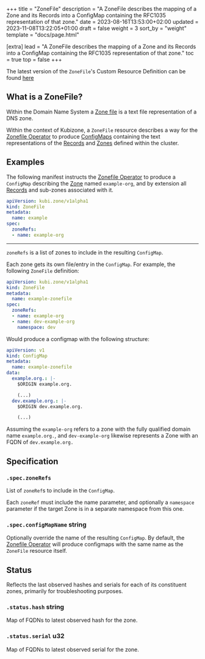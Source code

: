 +++
title = "ZoneFile"
description = "A ZoneFile describes the mapping of a Zone and its Records into a ConfigMap containing the RFC1035 representation of that zone."
date = 2023-08-16T13:53:00+02:00
updated = 2023-11-08T13:22:05+01:00
draft = false
weight = 3
sort_by = "weight"
template = "docs/page.html"

[extra]
lead = "A ZoneFile describes the mapping of a Zone and its Records into a ConfigMap containing the RFC1035 representation of that zone."
toc = true
top = false
+++

The latest version of the `ZoneFile`'s Custom Resource Definition can be found [here](https://github.com/MathiasPius/kubizone/blob/main/crds/kubi.zone/v1alpha1/ZoneFile.yaml)

## What is a ZoneFile?

Within the Domain Name System a [Zone file](https://en.wikipedia.org/wiki/Zone_file) is a text file representation of a DNS zone.

Within the context of Kubizone, a `ZoneFile` resource describes a way for the [Zonefile Operator](../operators/zonefile/)
to produce [ConfigMaps](https://kubernetes.io/docs/concepts/configuration/configmap/) containing the text representations
of the [Records](../custom-resources/record/) and [Zones](../custom-resources/zone/) defined within the cluster.


## Examples
The following manifest instructs the [Zonefile Operator](../operators/zonefile/) to produce a `ConfigMap` describing the
[Zone](../custom-resources/zone/) named `example-org`, and by extension all [Records](../custom-resources/record/)
and sub-zones associated with it.

```yaml
apiVersion: kubi.zone/v1alpha1
kind: ZoneFile
metadata:
  name: example
spec:
  zoneRefs:
  - name: example-org
```

---

`zoneRefs` is a list of zones to include in the resulting `ConfigMap`.

Each zone gets its own file/entry in the `ConfigMap`. For example, the following `ZoneFile` definition:

```yaml
apiVersion: kubi.zone/v1alpha1
kind: ZoneFile
metadata:
  name: example-zonefile
spec:
  zoneRefs:
  - name: example-org
  - name: dev-example-org
    namespace: dev
```

Would produce a configmap with the following structure:
```yaml
apiVersion: v1
kind: ConfigMap
metadata:
  name: example-zonefile
data:
  example.org.: |-
    $ORIGIN example.org.

    (...)
  dev.example.org.: |-
    $ORIGIN dev.example.org.

    (...)
```
Assuming the `example-org` refers to a zone with the fully qualified domain name `example.org.`, and `dev-example-org`
likewise represents a Zone with an FQDN of `dev.example.org.`


## Specification

### `.spec.zoneRefs`
List of `zoneRef`s to include in the `ConfigMap`.

Each `zoneRef` must include the name parameter, and optionally a `namespace` parameter if the target Zone
is in a separate namespace from this one.

### `.spec.configMapName` string
Optionally override the name of the resulting `ConfigMap`. By default, the [Zonefile Operator](../operators/zonefile/) will produce configmaps with the same name as the `ZoneFile` resource itself.

## Status
Reflects the last observed hashes and serials for each of its constituent zones, primarily for troubleshooting purposes.

### `.status.hash` string
Map of FQDNs to latest observed hash for the zone.

### `.status.serial` u32
Map of FQDNs to latest observed serial for the zone.
